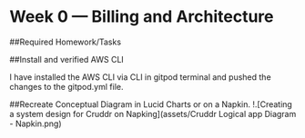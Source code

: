 # Week 0 — Billing and Architecture

##Required Homework/Tasks

##Install and verified AWS CLI 

I have installed the AWS CLI via CLI in gitpod terminal and pushed the changes to the gitpod.yml file. 

##Recreate Conceptual Diagram in Lucid Charts or on a Napkin. 
!.[Creating a system design for Cruddr on Napking](assets/Cruddr Logical app Diagram - Napkin.png)




